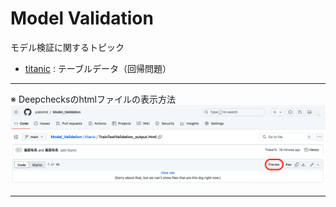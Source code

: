# Model Validation
モデル検証に関するトピック

- [titanic](./titanic) : テーブルデータ（回帰問題）



***
※ Deepchecksのhtmlファイルの表示方法
<img src="display_images/github_preview.png" alt="classes">
***
